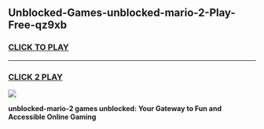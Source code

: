 
## Unblocked-Games-unblocked-mario-2-Play-Free-qz9xb
<h3>
<a href="https://premium76.site?title=unblocked-mario-2&ref=18A1">CLICK TO PLAY</a></h3>
<hr>

<h3>
<a href="https://premium76.site?title=unblocked-mario-2&ref=18A1">CLICK 2 PLAY</a>
  
</h3>

<a href="https://premium76.site?title=unblocked-mario-2&ref=18A1"><img src="https://clearcache.store/games.png"></a>


**unblocked-mario-2 games unblocked: Your Gateway to Fun and Accessible Online Gaming**
